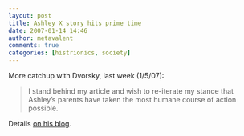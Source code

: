 ```yaml
---
layout: post
title: Ashley X story hits prime time
date: 2007-01-14 14:46
author: metavalent
comments: true
categories: [histrionics, society]
---
```

More catchup with Dvorsky, last week (1/5/07):<br /><blockquote>I stand behind my article and wish to re-iterate my stance that
Ashley’s parents have taken the most humane course of action possible. <br /></blockquote>Details <a href="https://ieet.org/index.php/IEET/more/dvorsky20070105/">on his blog</a>.<br />
